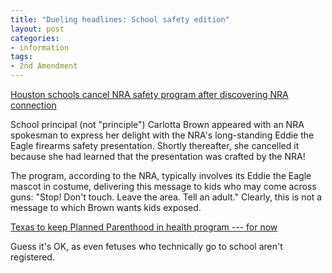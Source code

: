 ```yaml
---
title: "Dueling headlines: School safety edition"
layout: post
categories:
- information
tags:
- 2nd Amendment
---
```


[Houston schools cancel NRA safety program after discovering NRA connection](https://www.chron.com/news/houston-texas/houston/article/two-houston-schools-cancel-nra-gun-safety-classes-4476494.php)

School principal (not "principle") Carlotta Brown appeared with an NRA spokesman to express her delight with the NRA's long-standing Eddie the Eagle firearms safety presentation. Shortly thereafter, she cancelled it because she had learned that the presentation was crafted by the NRA!

The program, according to the NRA, typically involves its Eddie the Eagle mascot in costume, delivering this message to kids who may come across guns: "Stop! Don't touch. Leave the area. Tell an adult." Clearly, this is not a message to which Brown wants kids exposed.

[Texas to keep Planned Parenthood in health program --- for now](https://www.chron.com/news/houston-texas/houston/article/Texas-to-keep-Planned-Parenthood-in-health-3997333.php)

Guess it's OK, as even fetuses who technically go to school aren't registered.
